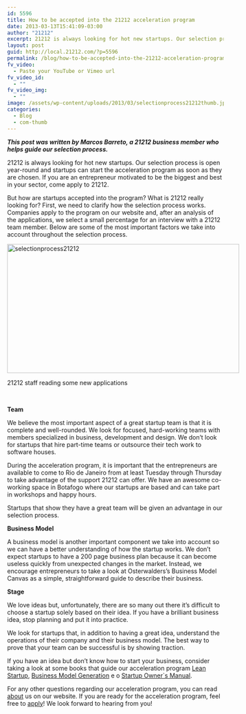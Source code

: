 ```yaml
---
id: 5596
title: How to be accepted into the 21212 acceleration program
date: 2013-03-13T15:41:09-03:00
author: "21212"
excerpt: 21212 is always looking for hot new startups. Our selection process is open year-round and startups can start the acceleration program as soon as they are chosen. If you are an entrepreneur motivated to be the biggest and best in your sector, come apply to 21212.
layout: post
guid: http://local.21212.com/?p=5596
permalink: /blog/how-to-be-accepted-into-the-21212-acceleration-program/
fv_video:
  - Paste your YouTube or Vimeo url
fv_video_id:
  - ""
fv_video_img:
  - ""
image: /assets/wp-content/uploads/2013/03/selectionprocess21212thumb.jpg
categories:
  - Blog
  - com-thumb
---
```

_<b id="internal-source-marker_0.34190695150755346">This post was written by Marcos Barreto, a 21212 business member who helps guide our selection process.</b>_

21212 is always looking for hot new startups. Our selection process is open year-round and startups can start the acceleration program as soon as they are chosen. If you are an entrepreneur motivated to be the biggest and best in your sector, come apply to 21212.

But how are startups accepted into the program? What is 21212 really looking for? First, we need to clarify how the selection process works. Companies apply to the program on our website and, after an analysis of the applications, we select a small percentage for an interview with a 21212 team member. Below are some of the most important factors we take into account throughout the selection process.

<div id="attachment_5600" style="width: 550px" class="wp-caption aligncenter">
  <a href="http://local.21212.com/assets/wp-content/uploads/2013/03/selectionprocess21212.jpg"><img aria-describedby="caption-attachment-5600" class="size-full wp-image-5600 " alt="selectionprocess21212" src="{{ site.url }}/assets/wp-content/uploads/2013/03/selectionprocess21212.jpg" width="540" height="300" srcset="{{ site.url }}/assets/wp-content/uploads/2013/03/selectionprocess21212.jpg 540w, {{ site.url }}/assets/wp-content/uploads/2013/03/selectionprocess21212-300x166.jpg 300w" sizes="(max-width: 540px) 100vw, 540px" /></a>

  <p id="caption-attachment-5600" class="wp-caption-text">
    21212 staff reading some new applications
  </p>
</div>

&nbsp;

**Team**

We believe the most important aspect of a great startup team is that it is complete and well-rounded. We look for focused, hard-working teams with members specialized in business, development and design. We don&#8217;t look for startups that hire part-time teams or outsource their tech work to software houses.

During the acceleration program, it is important that the entrepreneurs are available to come to Rio de Janeiro from at least Tuesday through Thursday to take advantage of the support 21212 can offer. We have an awesome co-working space in Botafogo where our startups are based and can take part in workshops and happy hours.

Startups that show they have a great team will be given an advantage in our selection process.

**Business Model**

A business model is another important component we take into account so we can have a better understanding of how the startup works. We don&#8217;t expect startups to have a 200 page business plan because it can become useless quickly from unexpected changes in the market. Instead, we encourage entrepreneurs to take a look at Osterwalders&#8217;s Business Model Canvas as a simple, straightforward guide to describe their business.

**Stage**

We love ideas but, unfortunately, there are so many out there it&#8217;s difficult to choose a startup solely based on their idea. If you have a brilliant business idea, stop planning and put it into practice.

We look for startups that, in addition to having a great idea, understand the operations of their company and their business model. The best way to prove that your team can be successful is by showing traction.

If you have an idea but don&#8217;t know how to start your business, consider taking a look at some books that guide our acceleration program [Lean Startup](http://theleanstartup.com/), [Business Model Generation](http://www.businessmodelgeneration.com/canvas/) e o [Startup Owner\`s Manual](http://www.inc.com/steve-blank/the-startup-owners-manual-excerpts-introduction.html).

For any other questions regarding our acceleration program, you can read [about](http://local.21212.com/about/) us on our website. If you are ready for the acceleration program, feel free to [apply](http://local.21212.com/apply)! We look forward to hearing from you!